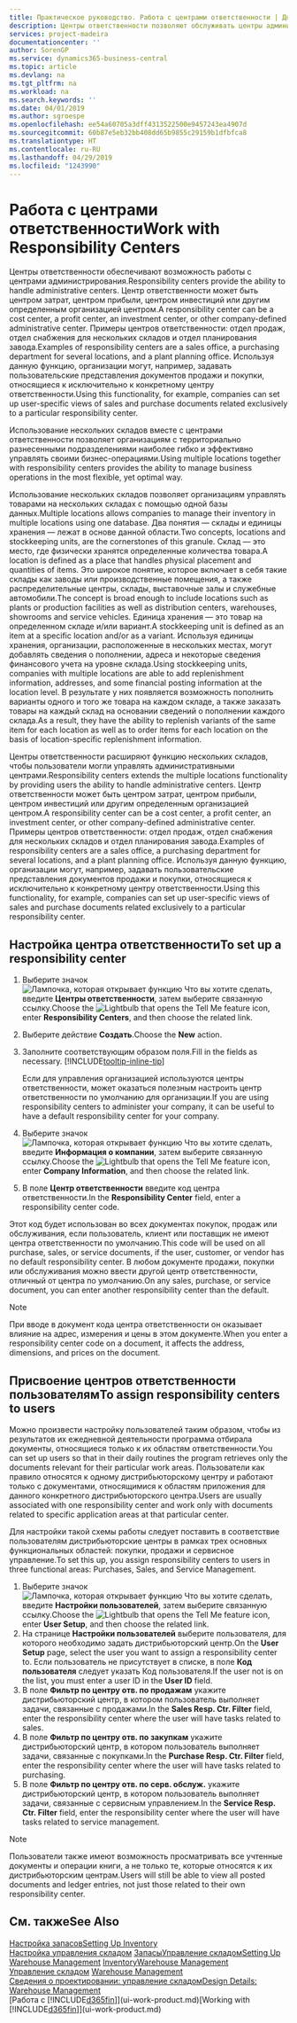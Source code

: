 ```yaml
---
title: Практическое руководство. Работа с центрами ответственности | Документы Майкрософт
description: Центры ответственности позволяют обслуживать центры администрирования. Центр ответственности может быть центром затрат, центром прибыли, центром инвестиций или другим определенным организацией центром.
services: project-madeira
documentationcenter: ''
author: SorenGP
ms.service: dynamics365-business-central
ms.topic: article
ms.devlang: na
ms.tgt_pltfrm: na
ms.workload: na
ms.search.keywords: ''
ms.date: 04/01/2019
ms.author: sgroespe
ms.openlocfilehash: ee54a60705a3dff4313522500e9457243ea4907d
ms.sourcegitcommit: 60b87e5eb32bb408dd65b9855c29159b1dfbfca8
ms.translationtype: HT
ms.contentlocale: ru-RU
ms.lasthandoff: 04/29/2019
ms.locfileid: "1243990"
---
```

# <a name="work-with-responsibility-centers"></a><span data-ttu-id="3d777-104">Работа с центрами ответственности</span><span class="sxs-lookup"><span data-stu-id="3d777-104">Work with Responsibility Centers</span></span>
<span data-ttu-id="3d777-105">Центры ответственности обеспечивают возможность работы с центрами администрирования.</span><span class="sxs-lookup"><span data-stu-id="3d777-105">Responsibility centers provide the ability to handle administrative centers.</span></span> <span data-ttu-id="3d777-106">Центр ответственности может быть центром затрат, центром прибыли, центром инвестиций или другим определенным организацией центром.</span><span class="sxs-lookup"><span data-stu-id="3d777-106">A responsibility center can be a cost center, a profit center, an investment center, or other company-defined administrative center.</span></span> <span data-ttu-id="3d777-107">Примеры центров ответственности: отдел продаж, отдел снабжения для нескольких складов и отдел планирования завода.</span><span class="sxs-lookup"><span data-stu-id="3d777-107">Examples of responsibility centers are a sales office, a purchasing department for several locations, and a plant planning office.</span></span> <span data-ttu-id="3d777-108">Используя данную функцию, организации могут, например, задавать пользовательские представления документов продажи и покупки, относящиеся к исключительно к конкретному центру ответственности.</span><span class="sxs-lookup"><span data-stu-id="3d777-108">Using this functionality, for example, companies can set up user-specific views of sales and purchase documents related exclusively to a particular responsibility center.</span></span>  

<span data-ttu-id="3d777-109">Использование нескольких складов вместе с центрами ответственности позволяет организациям с территориально разнесенными подразделениями наиболее гибко и эффективно управлять своими бизнес-операциями.</span><span class="sxs-lookup"><span data-stu-id="3d777-109">Using multiple locations together with responsibility centers provides the ability to manage business operations in the most flexible, yet optimal way.</span></span>

<span data-ttu-id="3d777-110">Использование нескольких складов позволяет организациям управлять товарами на нескольких складах с помощью одной базы данных.</span><span class="sxs-lookup"><span data-stu-id="3d777-110">Multiple locations allows companies to manage their inventory in multiple locations using one database.</span></span> <span data-ttu-id="3d777-111">Два понятия — склады и единицы хранения — лежат в основе данной области.</span><span class="sxs-lookup"><span data-stu-id="3d777-111">Two concepts, locations and stockkeeping units, are the cornerstones of this granule.</span></span> <span data-ttu-id="3d777-112">Склад — это место, где физически хранятся определенные количества товара.</span><span class="sxs-lookup"><span data-stu-id="3d777-112">A location is defined as a place that handles physical placement and quantities of items.</span></span> <span data-ttu-id="3d777-113">Это широкое понятие, которое включает в себя такие склады как заводы или производственные помещения, а также распределительные центры, склады, выставочные залы и служебные автомобили.</span><span class="sxs-lookup"><span data-stu-id="3d777-113">The concept is broad enough to include locations such as plants or production facilities as well as distribution centers, warehouses, showrooms and service vehicles.</span></span> <span data-ttu-id="3d777-114">Единица хранения — это товар на определенном складе и/или вариант.</span><span class="sxs-lookup"><span data-stu-id="3d777-114">A stockkeeping unit is defined as an item at a specific location and/or as a variant.</span></span> <span data-ttu-id="3d777-115">Используя единицы хранения, организации, расположенные в нескольких местах, могут добавлять сведения о пополнении, адреса и некоторые сведения финансового учета на уровне склада.</span><span class="sxs-lookup"><span data-stu-id="3d777-115">Using stockkeeping units, companies with multiple locations are able to add replenishment information, addresses, and some financial posting information at the location level.</span></span> <span data-ttu-id="3d777-116">В результате у них появляется возможность пополнить варианты одного и того же товара на каждом складе, а также заказать товары на каждый склад на основании сведений о пополнении каждого склада.</span><span class="sxs-lookup"><span data-stu-id="3d777-116">As a result, they have the ability to replenish variants of the same item for each location as well as to order items for each location on the basis of location-specific replenishment information.</span></span>  

<span data-ttu-id="3d777-117">Центры ответственности расширяют функцию нескольких складов, чтобы пользователи могли управлять административными центрами.</span><span class="sxs-lookup"><span data-stu-id="3d777-117">Responsibility centers extends the multiple locations functionality by providing users the ability to handle administrative centers.</span></span> <span data-ttu-id="3d777-118">Центр ответственности может быть центром затрат, центром прибыли, центром инвестиций или другим определенным организацией центром.</span><span class="sxs-lookup"><span data-stu-id="3d777-118">A responsibility center can be a cost center, a profit center, an investment center, or other company-defined administrative center.</span></span> <span data-ttu-id="3d777-119">Примеры центров ответственности: отдел продаж, отдел снабжения для нескольких складов и отдел планирования завода.</span><span class="sxs-lookup"><span data-stu-id="3d777-119">Examples of responsibility centers are a sales office, a purchasing department for several locations, and a plant planning office.</span></span> <span data-ttu-id="3d777-120">Используя данную функцию, организации могут, например, задавать пользовательские представления документов продажи и покупки, относящиеся к исключительно к конкретному центру ответственности.</span><span class="sxs-lookup"><span data-stu-id="3d777-120">Using this functionality, for example, companies can set up user-specific views of sales and purchase documents related exclusively to a particular responsibility center.</span></span>

## <a name="to-set-up-a-responsibility-center"></a><span data-ttu-id="3d777-121">Настройка центра ответственности</span><span class="sxs-lookup"><span data-stu-id="3d777-121">To set up a responsibility center</span></span>  
1.  <span data-ttu-id="3d777-122">Выберите значок ![Лампочка, которая открывает функцию Что вы хотите сделать](media/ui-search/search_small.png "Что вы хотите сделать"), введите **Центры ответственности**, затем выберите связанную ссылку.</span><span class="sxs-lookup"><span data-stu-id="3d777-122">Choose the ![Lightbulb that opens the Tell Me feature](media/ui-search/search_small.png "Tell me what you want to do") icon, enter **Responsibility Centers**, and then choose the related link.</span></span>  
2.  <span data-ttu-id="3d777-123">Выберите действие **Создать**.</span><span class="sxs-lookup"><span data-stu-id="3d777-123">Choose the **New** action.</span></span>  
3.  <span data-ttu-id="3d777-124">Заполните соответствующим образом поля.</span><span class="sxs-lookup"><span data-stu-id="3d777-124">Fill in the fields as necessary.</span></span> [!INCLUDE[tooltip-inline-tip](includes/tooltip-inline-tip_md.md)]  

    <span data-ttu-id="3d777-125">Если для управления организацией используются центры ответственности, может оказаться полезным настроить центр ответственности по умолчанию для организации.</span><span class="sxs-lookup"><span data-stu-id="3d777-125">If you are using responsibility centers to administer your company, it can be useful to have a default responsibility center for your company.</span></span>
4. <span data-ttu-id="3d777-126">Выберите значок ![Лампочка, которая открывает функцию Что вы хотите сделать](media/ui-search/search_small.png "Что вы хотите сделать"), введите **Информация о компании**, затем выберите связанную ссылку.</span><span class="sxs-lookup"><span data-stu-id="3d777-126">Choose the ![Lightbulb that opens the Tell Me feature](media/ui-search/search_small.png "Tell me what you want to do") icon, enter **Company Information**, and then choose the related link.</span></span>
5. <span data-ttu-id="3d777-127">В поле **Центр ответственности** введите код центра ответственности.</span><span class="sxs-lookup"><span data-stu-id="3d777-127">In the **Responsibility Center** field, enter a responsibility center code.</span></span>

<span data-ttu-id="3d777-128">Этот код будет использован во всех документах покупок, продаж или обслуживания, если пользователь, клиент или поставщик не имеют центра ответственности по умолчанию.</span><span class="sxs-lookup"><span data-stu-id="3d777-128">This code will be used on all purchase, sales, or service documents, if the user, customer, or vendor has no default responsibility center.</span></span> <span data-ttu-id="3d777-129">В любом документе продажи, покупки или обслуживания можно ввести другой центр ответственности, отличный от центра по умолчанию.</span><span class="sxs-lookup"><span data-stu-id="3d777-129">On any sales, purchase, or service document, you can enter another responsibility center than the default.</span></span>

> [!NOTE]  
>  <span data-ttu-id="3d777-130">При вводе в документ кода центра ответственности он оказывает влияние на адрес, измерения и цены в этом документе.</span><span class="sxs-lookup"><span data-stu-id="3d777-130">When you enter a responsibility center code on a document, it affects the address, dimensions, and prices on the document.</span></span>  

## <a name="to-assign-responsibility-centers-to-users"></a><span data-ttu-id="3d777-131">Присвоение центров ответственности пользователям</span><span class="sxs-lookup"><span data-stu-id="3d777-131">To assign responsibility centers to users</span></span>  
<span data-ttu-id="3d777-132">Можно произвести настройку пользователей таким образом, чтобы из результатов их ежедневной деятельности программа отбирала документы, относящиеся только к их областям ответственности.</span><span class="sxs-lookup"><span data-stu-id="3d777-132">You can set up users so that in their daily routines the program retrieves only the documents relevant for their particular work areas.</span></span> <span data-ttu-id="3d777-133">Пользователи как правило относятся к одному дистрибьюторскому центру и работают только с документами, относящимися к областям приложения для данного конкретного дистрибьюторского центра.</span><span class="sxs-lookup"><span data-stu-id="3d777-133">Users are usually associated with one responsibility center and work only with documents related to specific application areas at that particular center.</span></span>  

<span data-ttu-id="3d777-134">Для настройки такой схемы работы следует поставить в соответствие пользователям дистрибьюторские центры в рамках трех основных функциональных областей: покупки, продажи и сервисное управление.</span><span class="sxs-lookup"><span data-stu-id="3d777-134">To set this up, you assign responsibility centers to users in three functional areas: Purchases, Sales, and Service Management.</span></span>  

1.  <span data-ttu-id="3d777-135">Выберите значок ![Лампочка, которая открывает функцию Что вы хотите сделать](media/ui-search/search_small.png "Что вы хотите сделать"), введите **Настройки пользователей**, затем выберите связанную ссылку.</span><span class="sxs-lookup"><span data-stu-id="3d777-135">Choose the ![Lightbulb that opens the Tell Me feature](media/ui-search/search_small.png "Tell me what you want to do") icon, enter **User Setup**, and then choose the related link.</span></span>  
2.  <span data-ttu-id="3d777-136">На странице **Настройки пользователей** выберите пользователя, для которого необходимо задать дистрибьюторский центр.</span><span class="sxs-lookup"><span data-stu-id="3d777-136">On the **User Setup** page, select the user you want to assign a responsibility center to.</span></span> <span data-ttu-id="3d777-137">Если пользователь не присутствует в списке, в поле **Код пользователя** следует указать Код пользователя.</span><span class="sxs-lookup"><span data-stu-id="3d777-137">If the user not is on the list, you must enter a user ID in the **User ID** field.</span></span>  
3.  <span data-ttu-id="3d777-138">В поле **Фильтр по центру отв. по продажам** укажите дистрибьюторский центр, в котором пользователь выполняет задачи, связанные с продажами.</span><span class="sxs-lookup"><span data-stu-id="3d777-138">In the **Sales Resp. Ctr. Filter** field, enter the responsibility center where the user will have tasks related to sales.</span></span>  
4.  <span data-ttu-id="3d777-139">В поле **Фильтр по центру отв. по закупкам** укажите дистрибьюторский центр, в котором пользователь выполняет задачи, связанные с покупками.</span><span class="sxs-lookup"><span data-stu-id="3d777-139">In the **Purchase Resp. Ctr. Filter** field, enter the responsibility center where the user will have tasks related to purchasing.</span></span>  
5.  <span data-ttu-id="3d777-140">В поле **Фильтр по центру отв. по серв. обслуж.** укажите дистрибьюторский центр, в котором пользователь выполняет задачи, связанные с сервисным управлением.</span><span class="sxs-lookup"><span data-stu-id="3d777-140">In the **Service Resp. Ctr. Filter** field, enter the responsibility center where the user will have tasks related to service management.</span></span>  

> [!NOTE]  
>  <span data-ttu-id="3d777-141">Пользователи также имеют возможность просматривать все учтенные документы и операции книги, а не только те, которые относятся к их дистрибьюторским центрам.</span><span class="sxs-lookup"><span data-stu-id="3d777-141">Users will still be able to view all posted documents and ledger entries, not just those related to their own responsibility center.</span></span>

## <a name="see-also"></a><span data-ttu-id="3d777-142">См. также</span><span class="sxs-lookup"><span data-stu-id="3d777-142">See Also</span></span>  
[<span data-ttu-id="3d777-143">Настройка запасов</span><span class="sxs-lookup"><span data-stu-id="3d777-143">Setting Up Inventory</span></span>](inventory-setup-inventory.md)  
<span data-ttu-id="3d777-144">[Настройка управления складом](warehouse-setup-warehouse.md)
[Запасы](inventory-manage-inventory.md)[Управление складом](warehouse-manage-warehouse.md)</span><span class="sxs-lookup"><span data-stu-id="3d777-144">[Setting Up Warehouse Management](warehouse-setup-warehouse.md)
[Inventory](inventory-manage-inventory.md)[Warehouse Management](warehouse-manage-warehouse.md)</span></span>  
<span data-ttu-id="3d777-145">[Управление складом](warehouse-manage-warehouse.md)  </span><span class="sxs-lookup"><span data-stu-id="3d777-145">[Warehouse Management](warehouse-manage-warehouse.md)  </span></span>  
[<span data-ttu-id="3d777-146">Сведения о проектировании: управление складом</span><span class="sxs-lookup"><span data-stu-id="3d777-146">Design Details: Warehouse Management</span></span>](design-details-warehouse-management.md)  
<span data-ttu-id="3d777-147">[Работа с [!INCLUDE[d365fin](includes/d365fin_md.md)]](ui-work-product.md)</span><span class="sxs-lookup"><span data-stu-id="3d777-147">[Working with [!INCLUDE[d365fin](includes/d365fin_md.md)]](ui-work-product.md)</span></span>
